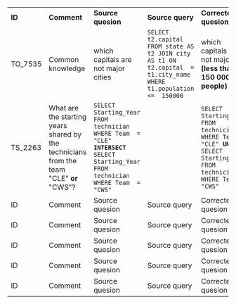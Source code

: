 <table>
   <tr>
      <td><b>ID</b></td><td><b>Comment</b></td><td><b>Source quesion</b></td><td><b>Source query</b></td><td><b>Corrected quesion</b></td><td><b>Corrected query</b></td>
   </tr>
   <tr>
      <td>TO_7535</td><td>Common knowledge</td><td>which capitals are not major cities</td><td><code>SELECT t2.capital FROM state AS t2 JOIN city AS t1 ON t2.capital  =  t1.city_name WHERE t1.population  <=  150000</code></td><td>which capitals are not major <b>(less than 150 000 people)</b></td><td></td>
    </tr> 
    <tr>
      <td>TS_2263</td><td>What are the starting years shared by the technicians from the team "CLE" <b>or</b> "CWS"?</td><td><code>SELECT Starting_Year FROM technician WHERE Team  =  "CLE" <b>INTERSECT</b> SELECT Starting_Year FROM technician WHERE Team  =  "CWS"</code></td><td></td><td><code>SELECT Starting_Year FROM technician WHERE Team  =  "CLE" <b>UNION</b> SELECT Starting_Year FROM technician WHERE Team  =  "CWS"</code></td>
    </tr>  
     <tr>
      <td>ID</td><td>Comment</td><td>Source quesion</td><td>Source query</td><td>Corrected quesion</td><td>Corrected query</td>
    </tr> 
     <tr>
      <td>ID</td><td>Comment</td><td>Source quesion</td><td>Source query</td><td>Corrected quesion</td><td>Corrected query</td>
    </tr>  
     <tr>
      <td>ID</td><td>Comment</td><td>Source quesion</td><td>Source query</td><td>Corrected quesion</td><td>Corrected query</td>
    </tr>
    <tr>
      <td>ID</td><td>Comment</td><td>Source quesion</td><td>Source query</td><td>Corrected quesion</td><td>Corrected query</td>
    </tr>  
     <tr>
      <td>ID</td><td>Comment</td><td>Source quesion</td><td>Source query</td><td>Corrected quesion</td><td>Corrected query</td>
    </tr>  
  
</table>

